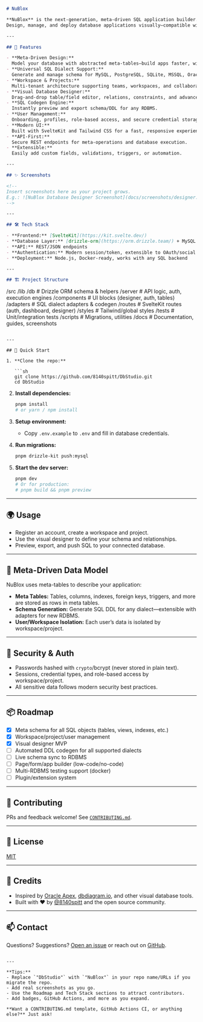 ```markdown
# NuBlox

**NuBlox** is the next-generation, meta-driven SQL application builder.  
Design, manage, and deploy database applications visually—compatible with any major SQL dialect.

---

## 🚀 Features

- **Meta-Driven Design:**  
  Model your database with abstracted meta-tables—build apps faster, with less code.
- **Universal SQL Dialect Support:**  
  Generate and manage schema for MySQL, PostgreSQL, SQLite, MSSQL, Oracle, and more.
- **Workspace & Projects:**  
  Multi-tenant architecture supporting teams, workspaces, and collaborative projects.
- **Visual Database Designer:**  
  Drag-and-drop table/field editor, relations, constraints, and advanced object support.
- **SQL Codegen Engine:**  
  Instantly preview and export schema/DDL for any RDBMS.
- **User Management:**  
  Onboarding, profiles, role-based access, and secure credential storage.
- **Modern UI:**  
  Built with SvelteKit and Tailwind CSS for a fast, responsive experience.
- **API-First:**  
  Secure REST endpoints for meta-operations and database execution.
- **Extensible:**  
  Easily add custom fields, validations, triggers, or automation.

---

## ✨ Screenshots

<!--
Insert screenshots here as your project grows.
E.g.: ![NuBlox Database Designer Screenshot](docs/screenshots/designer.png)
-->

---

## 🛠️ Tech Stack

- **Frontend:** [SvelteKit](https://kit.svelte.dev/)
- **Database Layer:** [drizzle-orm](https://orm.drizzle.team/) + MySQL (meta-store)
- **API:** REST/JSON endpoints
- **Authentication:** Modern session/token, extensible to OAuth/social
- **Deployment:** Node.js, Docker-ready, works with any SQL backend

---

## 🏗️ Project Structure

```

/src
/lib
/db              # Drizzle ORM schema & helpers
/server          # API logic, auth, execution engines
/components      # UI blocks (designer, auth, tables)
/adapters        # SQL dialect adapters & codegen
/routes            # SvelteKit routes (auth, dashboard, designer)
/styles            # Tailwind/global styles
/tests               # Unit/integration tests
/scripts             # Migrations, utilities
/docs                # Documentation, guides, screenshots

````

---

## 🚦 Quick Start

1. **Clone the repo:**

   ```sh
   git clone https://github.com/8140spitt/DbStudio.git
   cd DbStudio
````

2. **Install dependencies:**

   ```sh
   pnpm install
   # or yarn / npm install
   ```

3. **Setup environment:**

   * Copy `.env.example` to `.env` and fill in database credentials.

4. **Run migrations:**

   ```sh
   pnpm drizzle-kit push:mysql
   ```

5. **Start the dev server:**

   ```sh
   pnpm dev
   # Or for production:
   # pnpm build && pnpm preview
   ```

---

## 🌍 Usage

* Register an account, create a workspace and project.
* Use the visual designer to define your schema and relationships.
* Preview, export, and push SQL to your connected database.

---

## 🧱 Meta-Driven Data Model

NuBlox uses meta-tables to describe your application:

* **Meta Tables:**
  Tables, columns, indexes, foreign keys, triggers, and more are stored as rows in meta tables.
* **Schema Generation:**
  Generate SQL DDL for any dialect—extensible with adapters for new RDBMS.
* **User/Workspace Isolation:**
  Each user’s data is isolated by workspace/project.

---

## 🔐 Security & Auth

* Passwords hashed with `crypto`/bcrypt (never stored in plain text).
* Sessions, credential types, and role-based access by workspace/project.
* All sensitive data follows modern security best practices.

---

## 📦 Roadmap

* [x] Meta schema for all SQL objects (tables, views, indexes, etc.)
* [x] Workspace/project/user management
* [x] Visual designer MVP
* [ ] Automated DDL codegen for all supported dialects
* [ ] Live schema sync to RDBMS
* [ ] Page/form/app builder (low-code/no-code)
* [ ] Multi-RDBMS testing support (docker)
* [ ] Plugin/extension system

---

## 👥 Contributing

PRs and feedback welcome! See [`CONTRIBUTING.md`](docs/CONTRIBUTING.md).

---

## 📝 License

[MIT](LICENSE)

---

## 📣 Credits

* Inspired by [Oracle Apex](https://apex.oracle.com/), [dbdiagram.io](https://dbdiagram.io/), and other visual database tools.
* Built with ❤️ by [@8140spitt](https://github.com/8140spitt) and the open source community.

---

## 📫 Contact

Questions? Suggestions? [Open an issue](https://github.com/8140spitt/DbStudio/issues) or reach out on [GitHub](https://github.com/8140spitt).

```

---

**Tips:**
- Replace `"DbStudio"` with `"NuBlox"` in your repo name/URLs if you migrate the repo.
- Add real screenshots as you go.
- Use the Roadmap and Tech Stack sections to attract contributors.
- Add badges, GitHub Actions, and more as you expand.

**Want a CONTRIBUTING.md template, GitHub Actions CI, or anything else?** Just ask!
```
